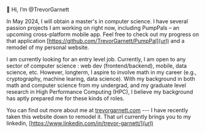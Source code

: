 👋 Hi, I’m @TrevorGarnett

In May 2024, I will obtain a master's in computer science. I have several passion projects I am working on right now, including PumpPals – an upcoming cross-platform mobile app. Feel free to check out my progress on that application [https://github.com/TrevorGarnett/PumpPal](url) and a remodel of my personal website.

I am currently looking for an entry level job. Currently, I am open to any sector of computer science : web dev (frontend/backend), mobile, data science, etc. However, longterm, I aspire to involve math in my career (e.g., cryptography, machine learing, data science). With my background in both math and computer science from my undergrad, and my graduate level research in High Performance Computing (HPC), I believe my background has aptly prepared me for these kinds of roles.

You can find out more about me at [trevorgarnett.com](url)
--- I have recently taken this website down to remodel it. That url currently brings you to my linkedin, [https://www.linkedin.com/in/trevor-garnett/](url)

<!---
TrevorGarnett/TrevorGarnett is a ✨ special ✨ repository because its `README.md` (this file) appears on your GitHub profile.
You can click the Preview link to take a look at your changes.
--->
